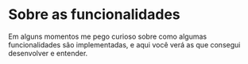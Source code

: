# Sobre as funcionalidades
Em alguns momentos me pego curioso sobre como algumas funcionalidades são implementadas, e aqui você verá
as que consegui desenvolver e entender.